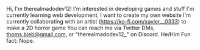 Hi, I'm therealmadodev12!
I'm interested in developing games and stuff
I'm currently learning web development, I want to create my own website
I'm currently collaborating with an artist (https://ko-fi.com/xavier__0333) to make a 2D horror game
You can reach me via Twitter DMs, thoms.bieb@gmail.com, or "therealmadodev12_" on Discord. 
He/Him
Fun fact: Nope.
